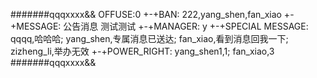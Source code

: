 #######qqqxxxx&&
OFFUSE:0
+-+BAN:
222,yang_shen,fan_xiao
+-+MESSAGE:
公告消息
测试测试
+-+MANAGER:
y
+-+SPECIAL MESSAGE:
qqqq,哈哈哈;
yang_shen,专属消息已送达;
fan_xiao,看到消息回我一下;
zizheng_li,举办无效
+-+POWER_RIGHT:
yang_shen1,1;
fan_xiao,3
#######qqqxxxx&&
